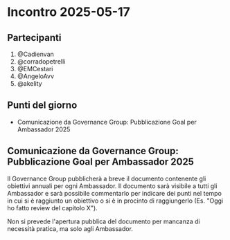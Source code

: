 # Incontro 2025-05-17

## Partecipanti

1. @Cadienvan
2. @corradopetrelli
3. @EMCestari
4. @AngeloAvv
5. @akelity

## Punti del giorno

- Comunicazione da Governance Group: Pubblicazione Goal per Ambassador 2025

## Comunicazione da Governance Group: Pubblicazione Goal per Ambassador 2025

Il Governance Group pubblicherà a breve il documento contenente gli obiettivi annuali per ogni Ambassador.
Il documento sarà visibile a tutti gli Ambassador e sarà possibile commentarlo per indicare dei punti nel tempo in cui si è raggiunto un obiettivo o si è in procinto di raggiungerlo (Es. "Oggi ho fatto review del capitolo X").

Non si prevede l'apertura pubblica del documento per mancanza di necessità pratica, ma solo agli Ambassador.